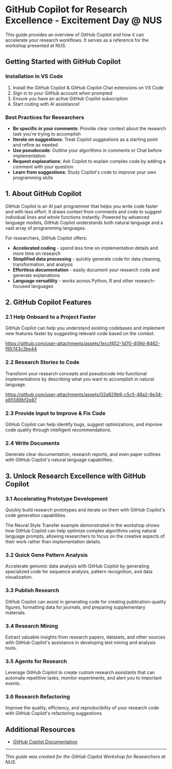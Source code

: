 # GitHub Copilot for Research Excellence - Excitement Day @ NUS

This guide provides an overview of GitHub Copilot and how it can accelerate your research workflows. It serves as a reference for the workshop presented at NUS.

## Getting Started with GitHub Copilot

### Installation in VS Code

1. Install the GitHub Copilot & GitHub Copilot Chat extensions on VS Code
2. Sign in to your GitHub account when prompted
3. Ensure you have an active GitHub Copilot subscription
4. Start coding with AI assistance!

### Best Practices for Researchers

- **Be specific in your comments**: Provide clear context about the research task you're trying to accomplish
- **Iterate on suggestions**: Treat Copilot suggestions as a starting point and refine as needed
- **Use pseudocode**: Outline your algorithms in comments or Chat before implementation
- **Request explanations**: Ask Copilot to explain complex code by adding a comment with your question
- **Learn from suggestions**: Study Copilot's code to improve your own programming skills

## 1. About GitHub Copilot

GitHub Copilot is an AI pair programmer that helps you write code faster and with less effort. It draws context from comments and code to suggest individual lines and whole functions instantly. Powered by advanced language models, GitHub Copilot understands both natural language and a vast array of programming languages.

For researchers, GitHub Copilot offers:

- **Accelerated coding** - spend less time on implementation details and more time on research
- **Simplified data processing** - quickly generate code for data cleaning, transformation, and analysis
- **Effortless documentation** - easily document your research code and generate explanations
- **Language versatility** - works across Python, R and other research-focused languages

## 2. GitHub Copilot Features

### 2.1 Help Onboard to a Project Faster

GitHub Copilot can help you understand existing codebases and implement new features faster by suggesting relevant code based on the context.

https://github.com/user-attachments/assets/1eccf452-1d70-409d-8462-f95743c2be44

### 2.2 Research Stories to Code

Transform your research concepts and pseudocode into functional implementations by describing what you want to accomplish in natural language.

https://github.com/user-attachments/assets/02a829b9-c5c5-48a2-9e34-e65589bf2e87

### 2.3 Provide Input to Improve & Fix Code

GitHub Copilot can help identify bugs, suggest optimizations, and improve code quality through intelligent recommendations.

<!-- VIDEO PLACEHOLDER: Code improvement demonstration 1 -->
<!-- VIDEO PLACEHOLDER: Code improvement demonstration 2 -->

### 2.4 Write Documents

Generate clear documentation, research reports, and even paper outlines with GitHub Copilot's natural language capabilities.

<!-- VIDEO PLACEHOLDER: Documentation writing demonstration -->

## 3. Unlock Research Excellence with GitHub Copilot

### 3.1 Accelerating Prototype Development

Quickly build research prototypes and iterate on them with GitHub Copilot's code generation capabilities.

<!-- VIDEO PLACEHOLDER: Neural Style Transfer model optimization through natural language prompts -->

The Neural Style Transfer example demonstrated in the workshop shows how GitHub Copilot can help optimize complex algorithms using natural language prompts, allowing researchers to focus on the creative aspects of their work rather than implementation details.

### 3.2 Quick Gene Pattern Analysis

Accelerate genomic data analysis with GitHub Copilot by generating specialized code for sequence analysis, pattern recognition, and data visualization.

<!-- VIDEO PLACEHOLDER: Gene pattern analysis demonstration 1 -->
<!-- VIDEO PLACEHOLDER: Gene pattern analysis demonstration 2 -->

### 3.3 Publish Research

GitHub Copilot can assist in generating code for creating publication-quality figures, formatting data for journals, and preparing supplementary materials.

<!-- VIDEO PLACEHOLDER: Research publication assistance demonstration -->

### 3.4 Research Mining

Extract valuable insights from research papers, datasets, and other sources with GitHub Copilot's assistance in developing text mining and analysis tools.

<!-- VIDEO PLACEHOLDER: Research mining demonstration -->

### 3.5 Agents for Research

Leverage GitHub Copilot to create custom research assistants that can automate repetitive tasks, monitor experiments, and alert you to important events.

<!-- VIDEO PLACEHOLDER: Research agents demonstration -->

### 3.6 Research Refactoring

Improve the quality, efficiency, and reproducibility of your research code with GitHub Copilot's refactoring suggestions.

<!-- VIDEO PLACEHOLDER: Research code refactoring demonstration -->


## Additional Resources

- [GitHub Copilot Documentation](https://docs.github.com/en/copilot)

---

*This guide was created for the GitHub Copilot Workshop for Researchers at NUS.*
